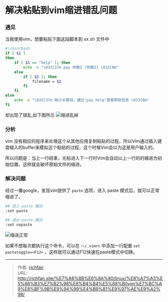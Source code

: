 # 解决粘贴到vim缩进错乱问题

### 遇见
当我使用vim，想要粘贴下面这段脚本到 xx.sh 文件中

<!--more-->


```bash
#!/bin/bash
if [ $1 ]
then
    if [ $1 == "help" ]; then
        echo -e "\033[37m pay 参数1 [参数2] \033[0m"
    else
        if [ $2 ]; then
            filename = $2
        fi
    fi
else
    echo -e "\033[37m 缺少关键词，通过'pay help'查看帮助信息 \033[0m"
fi
```
却出现了错乱,如下图所示
![缩进乱掉](http://img.saodiyang.com/FoIefs-sorNDjfPD69gH05is3tc5.png)

### 分析
vim 没有相应的程序来处理这个从其他应用复制粘贴的过程，所以Vim通过插入键盘输入的buffer来模拟这个粘贴的过程，这个时候Vim会以为这是用户输入的。

所以问题是：当上一行结束，光标进入下一行时Vim会自动以上一行的的缩进为初始位置。这样就会破坏原始文件的缩进。

### 解决问题
经过一番google，发现vim提供了 `paste` 选项，进入 paste 模式后，就可以正常缩进了。
```bash
## 进入 paste 模式
:set paste

## 退出 paste 模式
:set nopaste
```
![缩进正常](http://img.saodiyang.com/FpHOECFUPpgkJBKhKE_wcRYvPJ81.png)

如果不想每次都执行这个命令，可以在 `～/.vimrc` 中添加一行配置 `set pastetoggle=<F12>` ，这样就可以通过F12快速在paste模式中切换。


---

> 作者: [richfan](https://richfan.site/)  
> URL: http://richfan.site/%E7%A8%8B%E6%8A%80/linux/%E8%A7%A3%E5%86%B3%E7%B2%98%E8%B4%B4%E5%88%B0vim%E7%BC%A9%E8%BF%9B%E9%94%99%E4%B9%B1%E9%97%AE%E9%A2%98/  


